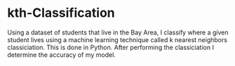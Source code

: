 # kth-Classification
Using a dataset of students that live in the Bay Area, I classify where a given student lives using a machine learning technique called k nearest neighbors classiciation. This is done in Python. After performing the classiciation I determine the accuracy of my model. 
